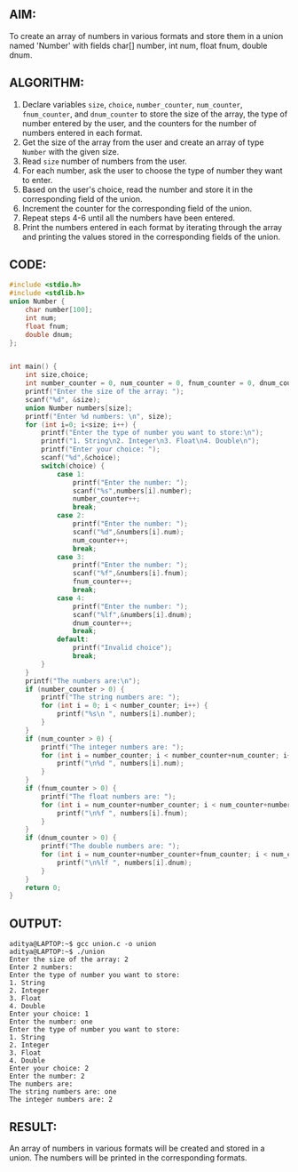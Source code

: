 ## AIM:
To create an array of numbers in various formats and store them in a union named 'Number' with fields char[] number, int num, float fnum, double dnum.

## ALGORITHM:

1. Declare variables `size`, `choice`, `number_counter`, `num_counter`, `fnum_counter`, and `dnum_counter` to store the size of the array, the type of number entered by the user, and the counters for the number of numbers entered in each format.
2. Get the size of the array from the user and create an array of type `Number` with the given size.
3. Read `size` number of numbers from the user.
4. For each number, ask the user to choose the type of number they want to enter.
5. Based on the user's choice, read the number and store it in the corresponding field of the union.
6. Increment the counter for the corresponding field of the union.
7. Repeat steps 4-6 until all the numbers have been entered.
8. Print the numbers entered in each format by iterating through the array and printing the values stored in the corresponding fields of the union.

## CODE:
```c
#include <stdio.h>
#include <stdlib.h>
union Number {
    char number[100];
    int num;
    float fnum;
    double dnum;
};


int main() {
    int size,choice;
    int number_counter = 0, num_counter = 0, fnum_counter = 0, dnum_counter = 0;
    printf("Enter the size of the array: ");
    scanf("%d", &size);
    union Number numbers[size];
    printf("Enter %d numbers: \n", size);
    for (int i=0; i<size; i++) {
        printf("Enter the type of number you want to store:\n");
        printf("1. String\n2. Integer\n3. Float\n4. Double\n");
        printf("Enter your choice: ");
        scanf("%d",&choice);
        switch(choice) {
            case 1:
                printf("Enter the number: ");
                scanf("%s",numbers[i].number);
                number_counter++;
                break;
            case 2:
                printf("Enter the number: ");
                scanf("%d",&numbers[i].num);
                num_counter++;
                break;
            case 3:
                printf("Enter the number: ");
                scanf("%f",&numbers[i].fnum);
                fnum_counter++;
                break;
            case 4:
                printf("Enter the number: ");
                scanf("%lf",&numbers[i].dnum);
                dnum_counter++;
                break;
            default:
                printf("Invalid choice");
                break;
        }
    }
    printf("The numbers are:\n");
    if (number_counter > 0) {
        printf("The string numbers are: ");
        for (int i = 0; i < number_counter; i++) {
            printf("%s\n ", numbers[i].number);
        }
    }
    if (num_counter > 0) {
        printf("The integer numbers are: ");
        for (int i = number_counter; i < number_counter+num_counter; i++) {
            printf("\n%d ", numbers[i].num);
        }
    }
    if (fnum_counter > 0) {
        printf("The float numbers are: ");
        for (int i = num_counter+number_counter; i < num_counter+number_counter+fnum_counter; i++) {
            printf("\n%f ", numbers[i].fnum);
        }
    }
    if (dnum_counter > 0) {
        printf("The double numbers are: ");
        for (int i = num_counter+number_counter+fnum_counter; i < num_counter+number_counter+fnum_counter+dnum_counter; i++) {
            printf("\n%lf ", numbers[i].dnum);
        }
    }
    return 0;
}
```

## OUTPUT:
```
aditya@LAPTOP:~$ gcc union.c -o union
aditya@LAPTOP:~$ ./union
Enter the size of the array: 2
Enter 2 numbers:
Enter the type of number you want to store:
1. String
2. Integer
3. Float
4. Double
Enter your choice: 1
Enter the number: one
Enter the type of number you want to store:
1. String
2. Integer
3. Float
4. Double
Enter your choice: 2
Enter the number: 2
The numbers are: 
The string numbers are: one
The integer numbers are: 2
```

## RESULT:
An array of numbers in various formats will be created and stored in a union. The numbers will be printed in the corresponding formats.